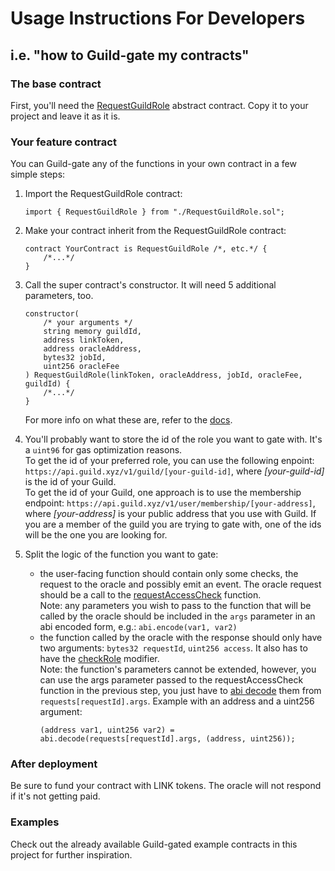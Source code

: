 # Usage Instructions For Developers

## i.e. "how to Guild-gate my contracts"

### The base contract

First, you'll need the [RequestGuildRole](contracts/RequestGuildRole.sol) abstract contract. Copy it to your project and leave it as it is.

### Your feature contract

You can Guild-gate any of the functions in your own contract in a few simple steps:

1. Import the RequestGuildRole contract:

   ```solidity
   import { RequestGuildRole } from "./RequestGuildRole.sol";
   ```

2. Make your contract inherit from the RequestGuildRole contract:

   ```solidity
   contract YourContract is RequestGuildRole /*, etc.*/ {
       /*...*/
   }
   ```

3. Call the super contract's constructor. It will need 5 additional parameters, too.
   ```solidity
   constructor(
       /* your arguments */
       string memory guildId,
       address linkToken,
       address oracleAddress,
       bytes32 jobId,
       uint256 oracleFee
   ) RequestGuildRole(linkToken, oracleAddress, jobId, oracleFee, guildId) {
       /*...*/
   }
   ```
   For more info on what these are, refer to the [docs](docs/RequestGuildRole.md#constructor).
4. You'll probably want to store the id of the role you want to gate with. It's a `uint96` for gas optimization reasons.  
   To get the id of your preferred role, you can use the following enpoint: `https://api.guild.xyz/v1/guild/[your-guild-id]`, where _[your-guild-id]_ is the id of your Guild.  
   To get the id of your Guild, one approach is to use the membership endpoint: `https://api.guild.xyz/v1/user/membership/[your-address]`, where _[your-address]_ is your public address that you use with Guild. If you are a member of the guild you are trying to gate with, one of the ids will be the one you are looking for.
5. Split the logic of the function you want to gate:

   - the user-facing function should contain only some checks, the request to the oracle and possibly emit an event. The oracle request should be a call to the [requestAccessCheck](docs/RequestGuildRole.md#requestaccesscheck) function.  
     Note: any parameters you wish to pass to the function that will be called by the oracle should be included in the `args` parameter in an abi encoded form, e.g.: `abi.encode(var1, var2)`
   - the function called by the oracle with the response should only have two arguments: `bytes32 requestId`, `uint256 access`. It also has to have the [checkRole](docs/RequestGuildRole.md#checkrole) modifier.  
     Note: the function's parameters cannot be extended, however, you can use the args parameter passed to the requestAccessCheck function in the previous step, you just have to [abi decode](https://docs.soliditylang.org/en/latest/units-and-global-variables.html?highlight=abi.decode#abi-encoding-and-decoding-functions) them from `requests[requestId].args`. Example with an address and a uint256 argument:
     ```solidity
     (address var1, uint256 var2) = abi.decode(requests[requestId].args, (address, uint256));
     ```

### After deployment

Be sure to fund your contract with LINK tokens. The oracle will not respond if it's not getting paid.

### Examples

Check out the already available Guild-gated example contracts in this project for further inspiration.
